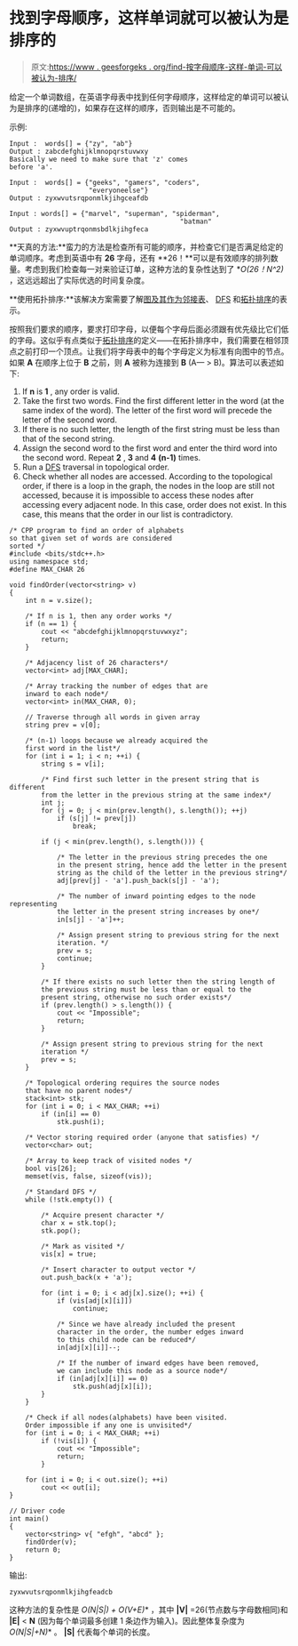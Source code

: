 # 找到字母顺序，这样单词就可以被认为是排序的

> 原文:[https://www . geesforgeks . org/find-按字母顺序-这样-单词-可以被认为-排序/](https://www.geeksforgeeks.org/find-alphabetical-order-such-that-words-can-be-considered-sorted/)

给定一个单词数组，在英语字母表中找到任何字母顺序，这样给定的单词可以被认为是排序的(递增的)，如果存在这样的顺序，否则输出是不可能的。

示例:

```
Input :  words[] = {"zy", "ab"}
Output : zabcdefghijklmnopqrstuvwxy
Basically we need to make sure that 'z' comes
before 'a'.

Input :  words[] = {"geeks", "gamers", "coders", 
                    "everyoneelse"}
Output : zyxwvutsrqponmlkjihgceafdb

Input : words[] = {"marvel", "superman", "spiderman", 
                                           "batman"
Output : zyxwvuptrqonmsbdlkjihgfeca

```

**天真的方法:**蛮力的方法是检查所有可能的顺序，并检查它们是否满足给定的单词顺序。考虑到英语中有 **26** 字母，还有 **26！**可以是有效顺序的排列数量。考虑到我们检查每一对来验证订单，这种方法的复杂性达到了 **O(26！*N^2)** ，这远远超出了实际优选的时间复杂度。

**使用拓扑排序:**该解决方案需要了解[图及其作为邻接表](https://www.geeksforgeeks.org/graph-and-its-representations/)、 [DFS](https://www.geeksforgeeks.org/depth-first-search-or-dfs-for-a-graph/) 和[拓扑排序](https://www.geeksforgeeks.org/topological-sorting/)的表示。

按照我们要求的顺序，要求打印字母，以便每个字母后面必须跟有优先级比它们低的字母。这似乎有点类似于[拓扑排序](https://www.geeksforgeeks.org/topological-sorting/)的定义——在拓扑排序中，我们需要在相邻顶点之前打印一个顶点。让我们将字母表中的每个字母定义为标准有向图中的节点。如果 **A** 在顺序上位于 **B** 之前，则 **A** 被称为连接到 **B** (A— > B)。算法可以表述如下:

1.  If **n** is **1** , any order is valid.
2.  Take the first two words. Find the first different letter in the word (at the same index of the word). The letter of the first word will precede the letter of the second word.
3.  If there is no such letter, the length of the first string must be less than that of the second string.
4.  Assign the second word to the first word and enter the third word into the second word. Repeat **2** , **3** and **4** **(n-1)** times.
5.  Run a [DFS](https://www.geeksforgeeks.org/depth-first-search-or-dfs-for-a-graph/) traversal in topological order.
6.  Check whether all nodes are accessed. According to the topological order, if there is a loop in the graph, the nodes in the loop are still not accessed, because it is impossible to access these nodes after accessing every adjacent node. In this case, order does not exist. In this case, this means that the order in our list is contradictory.

```
/* CPP program to find an order of alphabets
so that given set of words are considered
sorted */
#include <bits/stdc++.h>
using namespace std;
#define MAX_CHAR 26

void findOrder(vector<string> v)
{
    int n = v.size();

    /* If n is 1, then any order works */
    if (n == 1) {
        cout << "abcdefghijklmnopqrstuvwxyz";
        return;
    }

    /* Adjacency list of 26 characters*/
    vector<int> adj[MAX_CHAR];

    /* Array tracking the number of edges that are 
    inward to each node*/
    vector<int> in(MAX_CHAR, 0);

    // Traverse through all words in given array
    string prev = v[0];

    /* (n-1) loops because we already acquired the 
    first word in the list*/
    for (int i = 1; i < n; ++i) {
        string s = v[i];

        /* Find first such letter in the present string that is different 
        from the letter in the previous string at the same index*/
        int j;
        for (j = 0; j < min(prev.length(), s.length()); ++j)
            if (s[j] != prev[j])
                break;

        if (j < min(prev.length(), s.length())) {

            /* The letter in the previous string precedes the one
            in the present string, hence add the letter in the present
            string as the child of the letter in the previous string*/
            adj[prev[j] - 'a'].push_back(s[j] - 'a');

            /* The number of inward pointing edges to the node representing 
            the letter in the present string increases by one*/
            in[s[j] - 'a']++;

            /* Assign present string to previous string for the next 
            iteration. */
            prev = s;
            continue;
        }

        /* If there exists no such letter then the string length of 
        the previous string must be less than or equal to the 
        present string, otherwise no such order exists*/
        if (prev.length() > s.length()) {
            cout << "Impossible";
            return;
        }

        /* Assign present string to previous string for the next
        iteration */
        prev = s;
    }

    /* Topological ordering requires the source nodes 
    that have no parent nodes*/
    stack<int> stk;
    for (int i = 0; i < MAX_CHAR; ++i)
        if (in[i] == 0)
            stk.push(i);

    /* Vector storing required order (anyone that satisfies) */
    vector<char> out;

    /* Array to keep track of visited nodes */
    bool vis[26];
    memset(vis, false, sizeof(vis));

    /* Standard DFS */
    while (!stk.empty()) {

        /* Acquire present character */
        char x = stk.top();
        stk.pop();

        /* Mark as visited */
        vis[x] = true;

        /* Insert character to output vector */
        out.push_back(x + 'a');

        for (int i = 0; i < adj[x].size(); ++i) {
            if (vis[adj[x][i]])
                continue;

            /* Since we have already included the present 
            character in the order, the number edges inward 
            to this child node can be reduced*/
            in[adj[x][i]]--;

            /* If the number of inward edges have been removed, 
            we can include this node as a source node*/
            if (in[adj[x][i]] == 0)
                stk.push(adj[x][i]);
        }
    }

    /* Check if all nodes(alphabets) have been visited.
    Order impossible if any one is unvisited*/
    for (int i = 0; i < MAX_CHAR; ++i)
        if (!vis[i]) {
            cout << "Impossible";
            return;
        }

    for (int i = 0; i < out.size(); ++i)
        cout << out[i];
}

// Driver code
int main()
{
    vector<string> v{ "efgh", "abcd" };
    findOrder(v);
    return 0;
}
```

输出:

```
zyxwvutsrqponmlkjihgfeadcb
```

这种方法的复杂性是 **O(N*|S|) + O(V+E)** ，其中 **|V|** =26(节点数与字母数相同)和 **|E|** < **N** (因为每个单词最多创建 1 条边作为输入)。因此整体复杂度为 **O(N*|S|+N)** 。 **|S|** 代表每个单词的长度。
